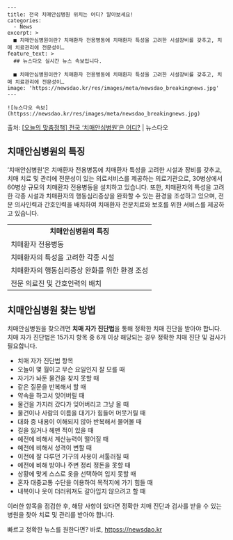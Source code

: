     ---
    title: 전국 치매안심병원 위치는 어디? 알아보세요!
    categories:
      - News
    excerpt: >
      ■ 치매안심병원이란? 치매환자 전용병동에 치매환자 특성을 고려한 시설장비를 갖추고, 치매 치료관리에 전문성이…
    feature_text: >
      ## 뉴스다오 실시간 뉴스 속보입니다.
    
      ■ 치매안심병원이란? 치매환자 전용병동에 치매환자 특성을 고려한 시설장비를 갖추고, 치매 치료관리에 전문성이…
    image: 'https://newsdao.kr/res/images/meta/newsdao_breakingnews.jpg'
    ---
    
    ![뉴스다오 속보](httpss://newsdao.kr/res/images/meta/newsdao_breakingnews.jpg)

<p>출처: <a href="httpss://newsdao.kr/2902" rel="dofollow">[오늘의 맞춤정책] 전국 ‘치매안심병원’은 어디?</a> | 뉴스다오</p>


<h2 data-ke-size="size26">치매안심병원의 특징</h2>
<p data-ke-size="size16">‘치매안심병원‘은 치매환자 전용병동에 치매환자 특성을 고려한 시설과 장비를 갖추고, 치매 치료 및 관리에 전문성이 있는 의료서비스를 제공하는 의료기관으로, 30병상에서 60병상 규모의 치매환자 전용병동을 설치하고 있습니다. 또한, 치매환자의 특성을 고려한 각종 시설과 치매환자의 행동심리증상을 완화할 수 있는 환경을 조성하고 있으며, 전문 의사인력과 간호인력을 배치하여 치매환자 전문치료와 보호를 위한 서비스를 제공하고 있습니다.</p>

<table>
	<tr>
		<td style="text-align: center; height: 17px;"><b>치매안심병원의 특징</b></td>
	</tr>
	<tr>
		<td>치매환자 전용병동</td>
	</tr>
	<tr>
		<td>치매환자의 특성을 고려한 각종 시설</td>
	</tr>
	<tr>
		<td>치매환자의 행동심리증상 완화를 위한 환경 조성</td>
	</tr>
	<tr>
		<td>전문 의료진 및 간호인력의 배치</td>
	</tr>
</table>

<h2 data-ke-size="size26">치매안심병원 찾는 방법</h2>
<p data-ke-size="size16">치매안심병원을 찾으려면 <b>치매 자가 진단법</b>을 통해 정확한 치매 진단을 받아야 합니다. 치매 자가 진단법은 15가지 항목 중 6개 이상 해당되는 경우 정확한 치매 진단 및 검사가 필요합니다.</p>

<ul>
	<li>치매 자가 진단법 항목</li>
	<li>오늘이 몇 월이고 무슨 요일인지 잘 모를 때</li>
	<li>자기가 놔둔 물건을 찾지 못할 때</li>
	<li>같은 질문을 반복해서 할 때</li>
	<li>약속을 하고서 잊어버릴 때</li>
	<li>물건을 가지러 갔다가 잊어버리고 그냥 올 때</li>
	<li>물건이나 사람의 이름을 대기가 힘들어 머뭇거릴 때</li>
	<li>대화 중 내용이 이해되지 않아 반복해서 물어볼 때</li>
	<li>길을 잃거나 헤맨 적이 있을 때</li>
	<li>예전에 비해서 계산능력이 떨어질 때</li>
	<li>예전에 비해서 성격이 변할 때</li>
	<li>이전에 잘 다루던 기구의 사용이 서툴러질 때</li>
	<li>예전에 비해 방이나 주변 정리 정돈을 못할 때</li>
	<li>상황에 맞게 스스로 옷을 선택하여 입지 못할 때</li>
	<li>혼자 대중교통 수단을 이용하여 목적지에 가기 힘들 때</li>
	<li>내복이나 옷이 더러워져도 갈아입지 않으려고 할 때</li>
</ul>

<p data-ke-size="size16">이러한 항목을 점검한 후, 해당 사항이 있다면 정확한 치매 진단과 검사를 받을 수 있는 병원을 찾아 치료 및 관리를 받아야 합니다.</p>
 

빠르고 정확한 뉴스를 원한다면? 바로, <a href="httpss://newsdao.kr" rel="dofollow">httpss://newsdao.kr</a>


    